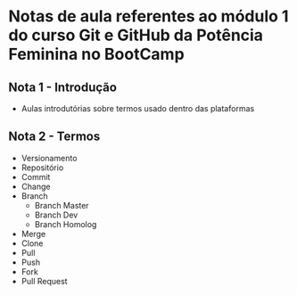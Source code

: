 # Notas de aula referentes ao módulo 1 do curso Git e GitHub da Potência Feminina no BootCamp

## Nota 1 - Introdução

- Aulas introdutórias sobre termos usado dentro das plataformas

## Nota 2 - Termos

- Versionamento
- Repositório
- Commit
- Change
- Branch
    - Branch Master
    - Branch Dev
    - Branch Homolog
- Merge
- Clone
- Pull
- Push
- Fork
- Pull Request